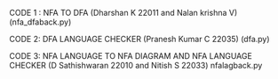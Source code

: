 CODE 1 : NFA TO DFA (Dharshan K 22011 and Nalan krishna V) (nfa_dfaback.py)

CODE 2: DFA LANGUAGE CHECKER (Pranesh Kumar C 22035) (dfa.py)

CODE 3: NFA LANGUAGE TO NFA DIAGRAM AND NFA LANGUAGE CHECKER (D Sathishwaran 22010 and Nitish S 22033) nfalagback.py
